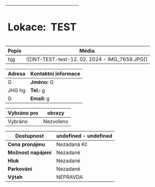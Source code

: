| <h1>Lokace: | <h1>TEST |
| ----------- | ------------------ |

| **Popis**      | **Média**      |
| -------------- | -------------- |
| hjg | ![[INT-TEST-test-12. 02. 2024 - IMG_7659.JPG]] |

| **Adresa**           | **Kontaktní informace**   |
| -------------------- | ------------------------- |
| G           | **Jméno:** G  |
| JHG hg | **Tel.:** g  |
| G           | **Email:** g |

| **Vybráno pro** | **obrazy** |
| --------------- | ---------- |
| Vybráno         | Nezvoleno   |

| **Dostupnost**        | **undefined - undefined** |
|-----------------------|---------------------------|
| **Cena pronájmu**     | Nezadaná Kč                 |
| **Možnost napájení**  | Nezadané         |
| **Hluk**              | Nezadané                    |
| **Parkování**         | Nezadané               |
| **Výtah**             | NEPRAVDA                  |
